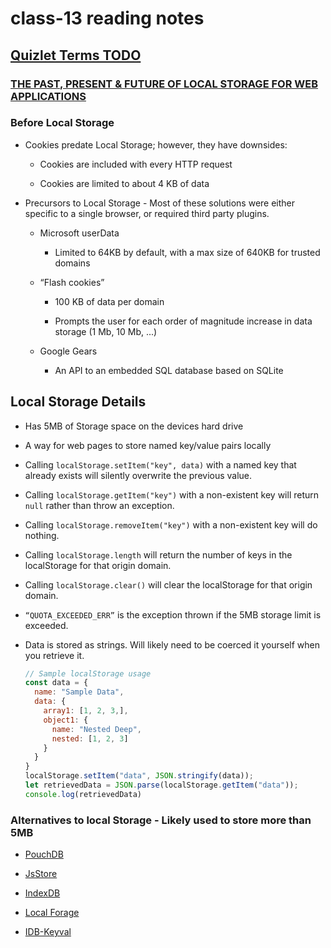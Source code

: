 # class-13 reading notes

## [Quizlet Terms TODO](https://quizlet.com/)

### [THE PAST, PRESENT & FUTURE OF LOCAL STORAGE FOR WEB APPLICATIONS]("http://diveinto.html5doctor.com/storage.html")

### Before Local Storage

* Cookies predate Local Storage; however, they have downsides:

  * Cookies are included with every HTTP request

  * Cookies are limited to about 4 KB of data

* Precursors to Local Storage - Most of these solutions were either specific to a single browser, or required third party plugins.

  * Microsoft userData

    * Limited to 64KB by default, with a max size of 640KB for trusted domains

  * “Flash cookies”

    * 100 KB of data per domain

    * Prompts the user for each order of magnitude increase in data storage (1 Mb, 10 Mb, ...)

  * Google Gears

    * An API to an embedded SQL database based on SQLite


## Local Storage Details

* Has 5MB of Storage space on the devices hard drive

* A way for web pages to store named key/value pairs locally

* Calling `localStorage.setItem("key", data)` with a named key that already exists will silently overwrite the previous value.

* Calling `localStorage.getItem("key")` with a non-existent key will return `null` rather than throw an exception.

* Calling `localStorage.removeItem("key")` with a non-existent key will do nothing.

* Calling `localStorage.length` will return the number of keys in the localStorage for that origin domain.

* Calling `localStorage.clear()` will clear the localStorage for that origin domain.

* `“QUOTA_EXCEEDED_ERR”` is the exception thrown if the 5MB storage limit is exceeded.

* Data is stored as strings. Will likely need to be coerced it yourself when you retrieve it.

  ```JavaScript
  // Sample localStorage usage
  const data = {
    name: "Sample Data",
    data: {
      array1: [1, 2, 3,],
      object1: {
        name: "Nested Deep",
        nested: [1, 2, 3]
      }
    }
  }
  localStorage.setItem("data", JSON.stringify(data));
  let retrievedData = JSON.parse(localStorage.getItem("data"));
  console.log(retrievedData)
  ```
  
### Alternatives to local Storage - Likely used to store more than 5MB

* [PouchDB](https://pouchdb.com/)

* [JsStore](https://jsstore.net/)

* [IndexDB](https://developer.mozilla.org/en-US/docs/Web/API/IndexedDB_API)

* [Local Forage](https://localforage.github.io/localForage/)

* [IDB-Keyval](https://www.npmjs.com/package/idb-keyval)

